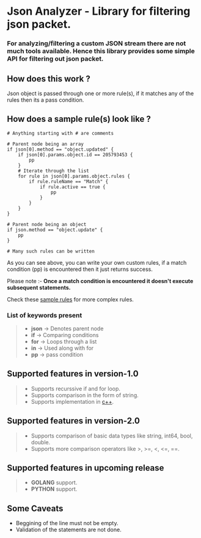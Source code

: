 # Json Analyzer - Library for filtering json packet.

### For analyzing/filtering a custom JSON stream there are not much tools available. Hence this library provides some simple API for filtering out json packet.

## How does this work ?

Json object is passed through one or more rule(s), if it matches any of the rules then its a pass condition.

## How does a sample rule(s) look like ?
```
# Anything starting with # are comments

# Parent node being an array
if json[0].method == "object.updated" {
    if json[0].params.object.id == 205793453 {
        pp
    }
    # Iterate through the list
    for rule in json[0].params.object.rules {
        if rule.ruleName == "Match" {
            if rule.active == true {
                pp
            }
        }
    }
}

# Parent node being an object
if json.method == "object.update" {
	pp
}

# Many such rules can be written
```
    
As you can see above, you can write your own custom rules, if a match condition (pp) is encountered then it just returns success.

Please note :- __Once a match condition is encountered it doesn't execute subsequent statements.__

Check these [sample rules](https://github.com/ranjithum/Json-Analyzer/tree/master/sample-filter-rules) for more complex rules.

### List of keywords present 
> * **json**   -> Denotes parent node
> * **if**     -> Comparing conditions
> * **for**    -> Loops through a list
> * **in**     -> Used along with for
> * **pp**     -> pass condition

## Supported features in version-1.0
> * Supports recurssive if and for loop.
> * Supports comparison in the form of string.
> * Supports implementation in [c++](https://github.com/ranjithum/Json-Analyzer/tree/master/cpp).

## Supported features in version-2.0
> * Supports comparison of basic data types like string, int64, bool, double.
> * Supports more comparison operators like >, >=, <, <=, ==.

## Supported features in upcoming release
> * **GOLANG** support.
> * **PYTHON** support.

## Some Caveats
* Beggining of the line must not be empty.
* Validation of the statements are not done.
